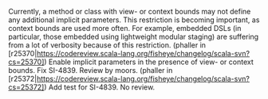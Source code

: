 Currently, a method or class with view- or context bounds may not define any additional implicit parameters. This restriction is becoming important, as context bounds are used more often. For example, embedded DSLs (in particular, those embedded using lightweight modular staging) are suffering from a lot of verbosity because of this restriction.
(phaller in [r25370|https://codereview.scala-lang.org/fisheye/changelog/scala-svn?cs=25370]) Enable implicit parameters in the presence of view- or context bounds. Fix SI-4839. Review by moors.
(phaller in [r25372|https://codereview.scala-lang.org/fisheye/changelog/scala-svn?cs=25372]) Add test for SI-4839. No review.
